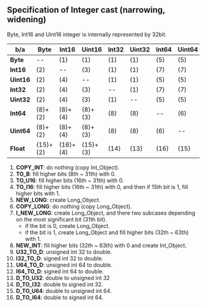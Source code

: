 ## Specification of Integer cast (narrowing, widening)

Byte, Int16 and Uint16 integer is internally represented by 32bit.


| b/a        | **Byte**   | **Int16**  | **Uint16** | **Int32**  | **Uint32** | **Int64**  | **Uint64** | **Float**  |
|------------|------------|------------|------------|------------|------------|------------|------------|------------|
| **Byte**   |   --       |   (1)      |   (1)      |   (1)      |   (1)      |   (5)      |   (5)      |   (9)      |
| **Int16**  |   (2)      |   --       |   (3)      |   (1)      |   (1)      |   (7)      |   (7)      |   (10)     |
| **Uint16** |   (2)      |   (4)      |   --       |   (1)      |   (1)      |   (5)      |   (5)      |   (9)      |
| **Int32**  |   (2)      |   (4)      |   (3)      |   --       |   (1)      |   (7)      |   (7)      |   (10)     |
| **Uint32** |   (2)      |   (4)      |   (3)      |   (1)      |   --       |   (5)      |   (5)      |   (9)      |
| **Int64**  |   (8)+(2)  |   (8)+(4)  |   (8)+(3)  |   (8)      |   (8)      |   --       |   (6)      |   (12)     |
| **Uint64** |   (8)+(2)  |   (8)+(4)  |   (8)+(3)  |   (8)      |   (8)      |   (6)      |   --       |   (11)     |
| **Float**  |   (15)+(2) |   (16)+(4) |   (15)+(3) |   (14)     |   (13)     |   (16)     |   (15)     |   --       |


1. **COPY_INT**: do nothing (copy Int_Object).
2. **TO_B**: fill higher bits (8th ~ 31th) with 0.
3. **TO_U16**: fill higher bits (16th ~ 31th) with 0.
4. **TO_I16**: fill higher bits (16th ~ 31th) with 0, and then if 15th bit is 1, fill higher bits with 1.
5. **NEW_LONG**: create Long_Object.
6. **COPY_LONG**: do nothing (copy Long_Object).
7. **I_NEW_LONG**: create Long_Object, and there two subcases depending on the most significant bit (31th bit).
   *  if the bit is 0, create Long_Object.
   *  if the bit is 1, create Long_Object and fill higher bits (32th ~ 63th) with 1.
8. **NEW_INT**: fill higher bits (32th ~ 63th) with 0 and create Int_Object.
9. **U32_TO_D**: unsigned int 32 to double.
10. **I32_TO_D**: signed int 32 to double.
11. **U64_TO_D**: unsigned int 64 to double.
12. **I64_TO_D**: signed int 64 to double.
13. **D_TO_U32**: double to unsigned int 32
14. **D_TO_I32**: double to signed int 32.
15. **D_TO_U64**: double to unsigned int 64.
16. **D_TO_I64**: double to signed int 64.
